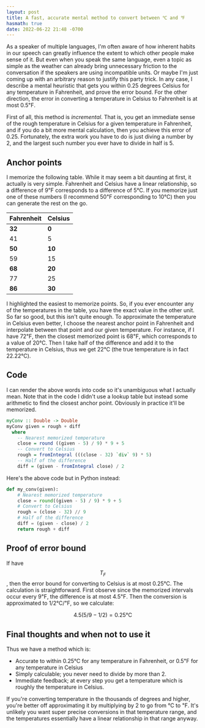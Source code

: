 ```yaml
---
layout: post
title: A fast, accurate mental method to convert between ℃ and ℉
hasmath: true
date: 2022-06-22 21:48 -0700
---
```

As a speaker of multiple languages, I'm often aware of how inherent
habits in our speech can greatly influence the extent to which other
people make sense of it.  But even when you speak the same language,
even a topic as simple as the weather can already bring unnecessary
friction to the conversation if the speakers are using incompatible
units.  Or maybe I'm just coming up with an arbitrary reason to
justify this party trick.  In any case, I describe a mental heuristic
that gets you within 0.25 degrees Celsius for any temperature in
Fahrenheit, and prove the error bound.  For the other direction, the
error in converting a temperature in Celsius to Fahrenheit is at most
0.5℉.

First of all, this method is _incremental_.  That is, you get an
immediate sense of the rough temperature in Celsius for a given
temperature in Fahrenheit, and if you do a bit more mental
calculation, then you achieve this error of 0.25.  Fortunately, the
extra work you have to do is just diving a number by 2, and the
largest such number you ever have to divide in half is 5.

## Anchor points
I memorize the following table.  While it may seem a bit daunting at
first, it actually is very simple.  Fahrenheit and Celsius have a
linear relationship, so a difference of 9℉ corresponds to a difference
of 5℃.  If you memorize just one of these numbers (I recommend 50℉
corresponding to 10℃) then you can generate the rest on the go.

| Fahrenheit | Celsius |
|------------|---------|
| **32**     | **0**   |
| 41         | 5       |
| **50**     | **10**  |
| 59         | 15      |
| **68**     | **20**  |
| 77         | 25      |
| **86**     | **30**  |

    
I highlighted the easiest to memorize points.  So, if you ever
encounter any of the temperatures in the table, you have the exact
value in the other unit.  So far so good, but this isn't quite enough.
To approximate the temperature in Celsius even better, I choose the
nearest anchor point in Fahrenheit and interpolate between that point
and our given temperature.  For instance, if I have 72℉, then the
closest memorized point is 68℉, which corresponds to a value of 20℃.
Then I take half of the difference and add it to the temperature in
Celsius, thus we get 22℃ (the true temperature is in fact 22.22℃).

## Code
I can render the above words into code so it's unambiguous what I
actually mean.  Note that in the code I didn't use a lookup table but
instead some arithmetic to find the closest anchor point.  Obviously
in practice it'll be memorized.

```haskell
myConv :: Double -> Double
myConv given = rough + diff
  where
    -- Nearest memorized temperature
    close = round ((given - 5) / 9) * 9 + 5
    -- Convert to Celsius
    rough = fromIntegral (((close - 32) `div` 9) * 5)
    -- Half of the difference
    diff = (given - fromIntegral close) / 2
```

Here's the above code but in Python instead:

```python
def my_conv(given):
    # Nearest memorized temperature
    close = round((given - 5) / 9) * 9 + 5
    # Convert to Celsius
    rough = (close - 32) // 9
    # Half of the difference
    diff = (given - close) / 2
    return rough + diff
```

## Proof of error bound
If have $$T_F$$, then the error bound for converting to Celsius is at
most 0.25℃.  The calculation is straightforward.  First observe since
the memorized intervals occur every 9℉, the difference is at most
4.5℉.  Then the conversion is approximated to 1/2℃/℉, so we calculate:

$$
4.5(5/9-1/2) = 0.25℃
$$

## Final thoughts and when not to use it
Thus we have a method which is:

* Accurate to within 0.25℃ for any temperature in Fahrenheit, or 0.5℉
  for any temperature in Celsius
* Simply calculable; you never need to divide by more than 2.
* Immediate feedback; at every step you get a temperature which is
  roughly the temperature in Celsius.

If you're converting temperature in the thousands of degrees and
higher, you're better off approximating it by multiplying by 2 to go
from ℃ to ℉.  It's unlikely you want super precise conversions in that
temperature range, and the temperatures essentially have a linear
relationship in that range anyway.
